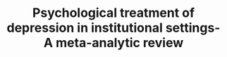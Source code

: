 --- 
abstract: '' 
authors: 
 - P Cuijpers
 -  M Ciharova
 -  C Miguel
 -  harrer
 -  admin
 -  EL Brakemeier
 -  ...
doi: '' 
featured: false 
publication: '*Journal of Affective Disorders*, NA' 
publication_short: '' 
publishDate: '2021-01-01' 
title: 'Psychological treatment of depression in institutional settings- A meta-analytic review' 
url_code: '' 
url_dataset: '' 
url_pdf: '' 
url_poster: '' 
url_project: '' 
url_slides: '' 
url_source: '' 
url_video: '' 
---
